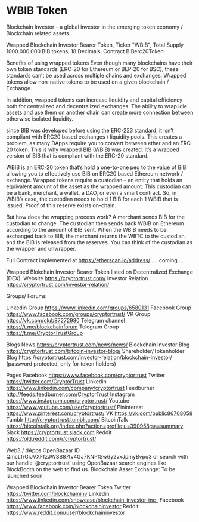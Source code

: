 # WBIB Token 

Blockchain Investor - a global investor in the emerging token economy / Blockchain related assets.

Wrapped Blockchain Investor Bearer Token, Ticker "WBIB", Total Supply 1000.000.000 BIB tokens, 18 Decimals, Contract BIBerc20Token.

Benefits of using wrapped tokens
Even though many blockchains have their own token standards (ERC-20 for Ethereum or BEP-20 for BSC), these standards can’t be used across multiple chains and exchanges. Wrapped tokens allow non-native tokens to be used on a given blockchain / Exchange.

In addition, wrapped tokens can increase liquidity and capital efficiency both for centralized and decentralized exchanges. The ability to wrap idle assets and use them on another chain can create more connection between otherwise isolated liquidity. 

since BIB was developed before using the ERC-223 standard, it isn’t compliant with ERC20 based exchanges / liquidity pools. This creates a problem, as many DApps require you to convert between ether and an ERC-20 token. This is why wrapped BIB (WBIB) was created. It’s a wrapped version of BIB that is compliant with the ERC-20 standard.

WBIB is an ERC-20 token that’s hold a one-to-one peg to the value of BIB allowing you to effectively use BIB on ERC20 based Ethereum network / exchange. Wrapped tokens require a custodian – an entity that holds an equivalent amount of the asset as the wrapped amount. This custodian can be a bank, merchant, a wallet, a DAO, or even a smart contract. So, in WBIB’s case, the custodian needs to hold 1 BIB for each 1 WBIB that is issued. Proof of this reserve exists on-chain.

But how does the wrapping process work? A merchant sends BIB for the custodian to change. The custodian then sends back WBIB on Ethereum according to the amount of BIB sent. When the WBIB needs to be exchanged back to BIB, the merchant returns the WBTC to the custodian, and the BIB is released from the reserves. You can think of the custodian as the wrapper and unwrapper.

Full Contract implemented at https://etherscan.io/address/   .... coming....

Wrapped Blokchain Investor Bearer Token listed on Decentralized Exchange (DEX).
Website https://cryptortrust.com/ Investor Relation https://cryptortrust.com/investor-relation/

Groups/ Forums

Linkedin Group https://www.linkedin.com/groups/6580131
Facebook Group https://www.facebook.com/groups/cryptortrust/
VK Group https://vk.com/club87272980
Telegram channel https://t.me/blockchainforum
Telegram Group https://t.me/CryptorTrustGroup

Blogs
News https://cryptortrust.com/news/news/
Blockchain Investor Blog https://cryptortrust.com/bitcoin-investor-blog/
Shareholder/Tokenholder Blog https://cryptortrust.com/investor-relation/blockchain-investor/ (password protected, only for token holders)

Pages
Facebook https://www.facebook.com/cryptortrust
Twitter https://twitter.com/CryptorTrust
Linkedin https://www.linkedin.com/company/cryptortrust
Feedburner http://feeds.feedburner.com/CryptorTrust
Instagram https://www.instagram.com/cryptortrust/
Youtube https://www.youtube.com/user/cryptortrust/
Pininterest https://www.pinterest.com/cryptortrust/
VK https://vk.com/public86708058
Tumblr http://cryptortrust.tumblr.com/
BitcoinTalk https://bitcointalk.org/index.php?action=profile;u=390958;sa=summary
Slack https://cryptortrust.slack.com
Reddit https://old.reddit.com/r/cryptortrust/

Web3 / dApps
OpenBazaar ID QmcLfrGiJVXFfzJWSB87tv4GJ7KNPfSw6y2vxJpmyBvpq3 or search with our handle ‘@cryptortrust‘ using OpenBazaar search engines like BlockBooth on the web to find us.
Blockchain Asset Exchange: To be launched soon.

Wrapped Blockchain Investor Bearer Token
Twitter https://twitter.com/blockchaininv
Linkedin https://www.linkedin.com/showcase/blockchain-investor-inc-
Facebook https://www.facebook.com/blockchaininvestor
Reddit https://www.reddit.com/user/blockchaininvestor

